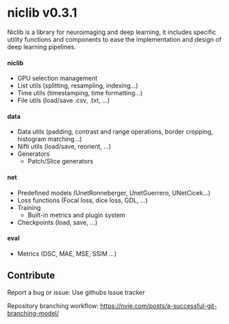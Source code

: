 # niclib v0.3.1

Niclib is a library for neuroimaging and deep learning, it includes specific utility functions and components to ease the implementation and design of deep learning pipelines. 

#### niclib
- GPU selection management
- List utils (splitting, resampling, indexing...)
- Time utils (timestamping, time formatting...)
- File utils (load/save .csv, .txt, ...)

#### data
- Data utils (padding, contrast and range operations, border cropping, histogram matching...)
- Nifti utils (load/save, reorient, ...)
- Generators
  - Patch/Slice generators

#### net
- Predefined models (UnetRonneberger, UnetGuerrero, UNetCicek...) 
- Loss functions (Focal loss, dice loss, GDL, …) 
- Training
  - Built-in metrics and plugin system
- Checkpoints (load, save, ...) 

#### eval
- Metrics (DSC, MAE, MSE, SSIM ...)

## Contribute

Report a bug or issue: Use githubs issue tracker

Repository branching workflow: https://nvie.com/posts/a-successful-git-branching-model/


